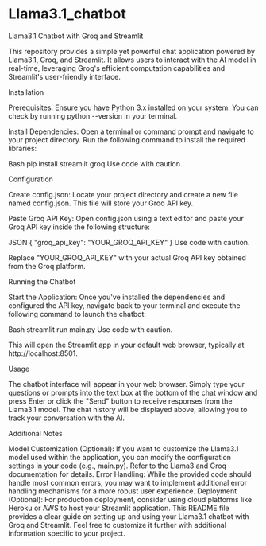 # Llama3.1_chatbot
Llama3.1 Chatbot with Groq and Streamlit

This repository provides a simple yet powerful chat application powered by Llama3.1, Groq, and Streamlit. It allows users to interact with the AI model in real-time, leveraging Groq's efficient computation capabilities and Streamlit's user-friendly interface.

Installation

Prerequisites: Ensure you have Python 3.x installed on your system. You can check by running python --version in your terminal.

Install Dependencies: Open a terminal or command prompt and navigate to your project directory. Run the following command to install the required libraries:   

Bash
pip install streamlit groq
Use code with caution.

Configuration

Create config.json: Locate your project directory and create a new file named config.json. This file will store your Groq API key.

Paste Groq API Key: Open config.json using a text editor and paste your Groq API key inside the following structure:

JSON
{
  "groq_api_key": "YOUR_GROQ_API_KEY"
}
Use code with caution.

Replace "YOUR_GROQ_API_KEY" with your actual Groq API key obtained from the Groq platform.

Running the Chatbot

Start the Application: Once you've installed the dependencies and configured the API key, navigate back to your terminal and execute the following command to launch the chatbot:

Bash
streamlit run main.py
Use code with caution.

This will open the Streamlit app in your default web browser, typically at http://localhost:8501.

Usage

The chatbot interface will appear in your web browser. Simply type your questions or prompts into the text box at the bottom of the chat window and press Enter or click the "Send" button to receive responses from the Llama3.1 model. The chat history will be displayed above, allowing you to track your conversation with the AI.

Additional Notes

Model Customization (Optional): If you want to customize the Llama3.1 model used within the application, you can modify the configuration settings in your code (e.g., main.py). Refer to the Llama3 and Groq documentation for details.
Error Handling: While the provided code should handle most common errors, you may want to implement additional error handling mechanisms for a more robust user experience.
Deployment (Optional): For production deployment, consider using cloud platforms like Heroku or AWS to host your Streamlit application.
This README file provides a clear guide on setting up and using your Llama3.1 chatbot with Groq and Streamlit. Feel free to customize it further with additional information specific to your project.
